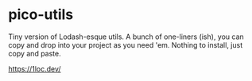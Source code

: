 # pico-utils
Tiny version of Lodash-esque utils. A bunch of one-liners (ish), you can copy and drop into your project as you need 'em. Nothing to install, just copy and paste.

https://1loc.dev/

